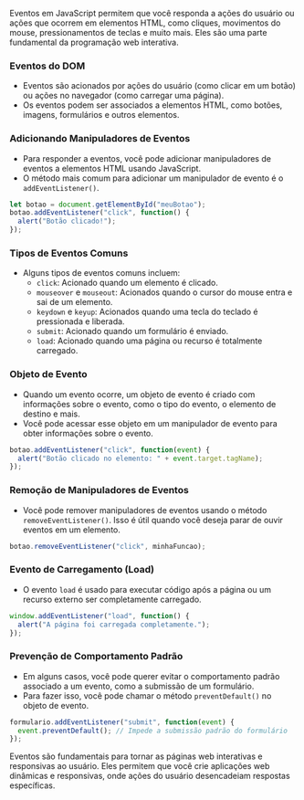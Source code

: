 
Eventos em JavaScript permitem que você responda a ações do usuário ou ações que ocorrem em elementos HTML, como cliques, movimentos do mouse, pressionamentos de teclas e muito mais. Eles são uma parte fundamental da programação web interativa.

### Eventos do DOM

- Eventos são acionados por ações do usuário (como clicar em um botão) ou ações no navegador (como carregar uma página).
- Os eventos podem ser associados a elementos HTML, como botões, imagens, formulários e outros elementos.

### Adicionando Manipuladores de Eventos

- Para responder a eventos, você pode adicionar manipuladores de eventos a elementos HTML usando JavaScript.
- O método mais comum para adicionar um manipulador de evento é o `addEventListener()`.

```js
let botao = document.getElementById("meuBotao");
botao.addEventListener("click", function() {
  alert("Botão clicado!");
});
```
### Tipos de Eventos Comuns

- Alguns tipos de eventos comuns incluem:
    - `click`: Acionado quando um elemento é clicado.
    - `mouseover` e `mouseout`: Acionados quando o cursor do mouse entra e sai de um elemento.
    - `keydown` e `keyup`: Acionados quando uma tecla do teclado é pressionada e liberada.
    - `submit`: Acionado quando um formulário é enviado.
    - `load`: Acionado quando uma página ou recurso é totalmente carregado.

### Objeto de Evento

- Quando um evento ocorre, um objeto de evento é criado com informações sobre o evento, como o tipo do evento, o elemento de destino e mais.
- Você pode acessar esse objeto em um manipulador de evento para obter informações sobre o evento.

```js
botao.addEventListener("click", function(event) {
  alert("Botão clicado no elemento: " + event.target.tagName);
});
```

### Remoção de Manipuladores de Eventos

- Você pode remover manipuladores de eventos usando o método `removeEventListener()`. Isso é útil quando você deseja parar de ouvir eventos em um elemento.

```js
botao.removeEventListener("click", minhaFuncao);
```

### Evento de Carregamento (Load)

- O evento `load` é usado para executar código após a página ou um recurso externo ser completamente carregado.

```js
window.addEventListener("load", function() {
  alert("A página foi carregada completamente.");
});
```

### Prevenção de Comportamento Padrão

- Em alguns casos, você pode querer evitar o comportamento padrão associado a um evento, como a submissão de um formulário.
- Para fazer isso, você pode chamar o método `preventDefault()` no objeto de evento.

```js
formulario.addEventListener("submit", function(event) {
  event.preventDefault(); // Impede a submissão padrão do formulário
});
```

Eventos são fundamentais para tornar as páginas web interativas e responsivas ao usuário. Eles permitem que você crie aplicações web dinâmicas e responsivas, onde ações do usuário desencadeiam respostas específicas.